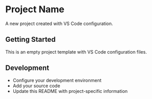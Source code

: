 # Project Name

A new project created with VS Code configuration.

## Getting Started

This is an empty project template with VS Code configuration files.

## Development

- Configure your development environment
- Add your source code
- Update this README with project-specific information